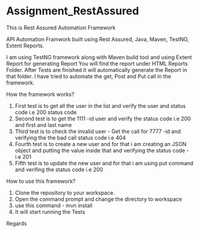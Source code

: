 # Assignment_RestAssured
This is Rest Assured Automation Framework 

API Automation Framwork built using Rest Assured, Java, Maven, TestNG, Extent Reports.

I am using TestNG framework along with Maven build tool and using Extent Report for generating Report You will find the report under HTML Reports Folder.
After Tests are finished it will automatically generate the Report in that folder. I have tried to automate the get, Post and Put call in the framework.

How the framework works?

1. First test is to get all the user in the list and verify the user and status code i.e 200 status code
2. Second test is to get the 1111 -id user and verify the status code i.e 200 and first and last name 
3. Third test is to check the invalid user - Get the call for 7777 -id and verifying the the bad call status code i.e 404
4. Fourth test is to create a new user and for that i am creating an JSON object and putting the value inside that and verifying the status code - i.e 201
5. Fifth test is to update the new user and for that i am using put command and verifing the status code i.e 200
 
How to use this framework?

1. Clone the repository to your workspace.
2. Open the command prompt and change the directory to workspace
3. use this command - mvn install
4. It will start running the Tests

Regards
